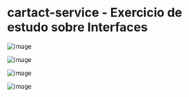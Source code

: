# cartact-service - Exercicio de estudo sobre Interfaces

![image](https://user-images.githubusercontent.com/51761169/142776943-900a1695-2972-4181-9588-d821124e70a9.png)

![image](https://user-images.githubusercontent.com/51761169/142776950-0780b8e4-5032-4117-81b1-cbc472c6f448.png)

![image](https://user-images.githubusercontent.com/51761169/142776956-75ba2e4b-c3ed-40a1-9233-66b790a4376b.png)

![image](https://user-images.githubusercontent.com/51761169/142776961-bf9e0e64-f64d-4f09-815b-67761e209bd4.png)

